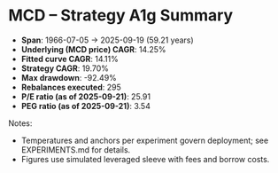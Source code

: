 # MCD – Strategy A1g Summary

- **Span**: 1966-07-05 → 2025-09-19 (59.21 years)
- **Underlying (MCD price) CAGR**: 14.25%
- **Fitted curve CAGR**: 14.11%
- **Strategy CAGR**: 19.70%
- **Max drawdown**: -92.49%
- **Rebalances executed**: 295
- **P/E ratio (as of 2025-09-21)**: 25.91
- **PEG ratio (as of 2025-09-21)**: 3.54

Notes:

- Temperatures and anchors per experiment govern deployment; see EXPERIMENTS.md for details.
- Figures use simulated leveraged sleeve with fees and borrow costs.

